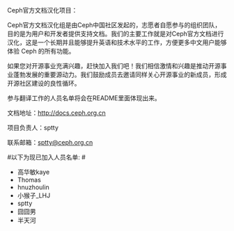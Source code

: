 Ceph官方文档汉化项目：

Ceph官方文档汉化组是由Ceph中国社区发起的，志愿者自愿参与的组织团队，目的是为用户和开发者提供支持文档。我们的主要工作就是对Ceph官方文档进行汉化，这是一个长期并且能够提升英语和技术水平的工作，方便更多中文用户能够体验 Ceph 的所有功能。

如果您对开源事业充满兴趣，赶快加入我们吧！我们相信激情和兴趣是推动开源事业蓬勃发展的重要源动力。我们鼓励成员去邀请同样关心开源事业的新成员，形成开源社区建设的良性循环。

参与翻译工作的人员名单将会在README里面体现出来。

文档地址：http://docs.ceph.org.cn

项目负责人：sptty

联系邮箱：sptty@ceph.org.cn‍


 
#以下为现已加入人员名单:  #
  
- 高华敏kaye
- Thomas
- hnuzhoulin
- 小猴子_LHJ
- sptty
- 囧囧男
- 半天河
